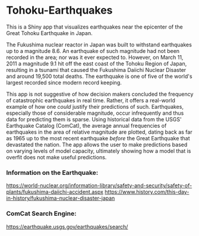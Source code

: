 # Tohoku-Earthquakes
This is a Shiny app that visualizes earthquakes near the epicenter of the Great Tohoku Earthquake in Japan.

The Fukushima nuclear reactor in Japan was built to withstand earthquakes up to a magnitude 8.6.  An earthquake of such magnitude had not been recorded in the area; nor was it ever expected to.  However, on March 11, 2011 a magnitude 9.1 hit off the east coast of the Tohoku Region of Japan, resulting in a tsunami that caused the Fukushima Daiichi Nuclear Disaster and around 19,500 total deaths.  The earthquake is one of five of the world's largest recorded since modern record keeping.

This app is not suggestive of how decision makers concluded the frequency of catastrophic earthquakes in real time.  Rather, it offers a real-world example of how one *could* justify their predictions of such.  Earthquakes, especially those of considerable magnitude, occur infrequently and thus data for predicting them is sparse.
Using historical data from the USGS' Earthquake Catalog (ComCat), the average annual frequencies of earthquakes in the area of relative magnitude are plotted,
dating back as far as 1965 up to the most recent earthquake *before* the Great Earthquake that devastated the nation.  The app allows the user to make predictions based
on varying levels of model capacity, ultimately showing how a model that is overfit does not make useful predictions.


### Information on the Earthquake:
https://world-nuclear.org/information-library/safety-and-security/safety-of-plants/fukushima-daiichi-accident.aspx
https://www.history.com/this-day-in-history/fukushima-nuclear-disaster-japan

### ComCat Search Engine:
https://earthquake.usgs.gov/earthquakes/search/

